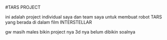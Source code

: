 #TARS PROJECT


ini adalah project individual saya dan team saya untuk membuat robot TARS yang berada di dalam film INTERSTELLAR

gw masih males bikin project nya 3d nya belum dibikin soalnya
